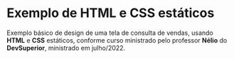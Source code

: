 # Exemplo de HTML e CSS estáticos

Exemplo básico de design de uma tela de consulta de vendas, usando **HTML** e **CSS** estáticos, conforme curso ministrado pelo professor **Nélio** do **DevSuperior**, ministrado em julho/2022.
